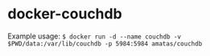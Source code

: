 docker-couchdb
============

Example usage: 
     `$ docker run -d --name couchdb -v $PWD/data:/var/lib/couchdb -p 5984:5984 amatas/couchdb`
